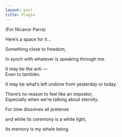 ```yaml
---
layout: post
title: Plagio
---
```


(For Nicanor Parra)

Here’s a space for it...  

Something close to freedom,

In synch with whatever is speaking through me.

It may be the anti —  
Even tu también.

It may be what’s left undone from yesterday or today.

There’s no reason to feel like an impostor,  
Especially when we’re talking about eternity.  

For time dissolves all pretense  

and while its ceremony is a white light,  

Its memory is my whole being.
